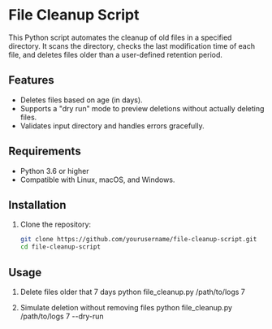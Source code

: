 # File Cleanup Script

This Python script automates the cleanup of old files in a specified directory. It scans the directory, checks the last modification time of each file, and deletes files older than a user-defined retention period.

## Features
- Deletes files based on age (in days).
- Supports a "dry run" mode to preview deletions without actually deleting files.
- Validates input directory and handles errors gracefully.

## Requirements
- Python 3.6 or higher
- Compatible with Linux, macOS, and Windows.

## Installation
1. Clone the repository:
   ```bash
   git clone https://github.com/yourusername/file-cleanup-script.git
   cd file-cleanup-script

## Usage
1. Delete files older that 7 days
python file_cleanup.py /path/to/logs 7

2. Simulate deletion without removing files
python file_cleanup.py /path/to/logs 7 --dry-run

